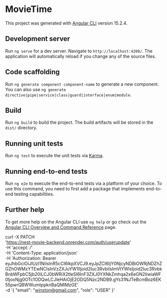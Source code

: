# MovieTime

This project was generated with [Angular CLI](https://github.com/angular/angular-cli) version 15.2.4.

## Development server

Run `ng serve` for a dev server. Navigate to `http://localhost:4200/`. The application will automatically reload if you change any of the source files.

## Code scaffolding

Run `ng generate component component-name` to generate a new component. You can also use `ng generate directive|pipe|service|class|guard|interface|enum|module`.

## Build

Run `ng build` to build the project. The build artifacts will be stored in the `dist/` directory.

## Running unit tests

Run `ng test` to execute the unit tests via [Karma](https://karma-runner.github.io).

## Running end-to-end tests

Run `ng e2e` to execute the end-to-end tests via a platform of your choice. To use this command, you need to first add a package that implements end-to-end testing capabilities.

## Further help

To get more help on the Angular CLI use `ng help` or go check out the [Angular CLI Overview and Command Reference](https://angular.io/cli) page.

curl -X PATCH \
  'https://nest-movie-backend.onrender.com/auth/userupdate' \
  -H 'accept: */*' \
  -H 'Content-Type: application/json' \
  -H 'Authorization: Bearer eyJhbGciOiJIUzI1NiIsInR5cCI6IkpXVCJ9.eyJpZCI6IjY0NjcyNDBiOWRjNDZhZGZhOWMzYTEwNCIsInVzZXJuYW1lIjoid2luc3RvbiIsImVtYWlsIjoid2luc3RvbkBnbWFpbC5jb20iLCJ0bWRiX2tleSI6InF3ZXJ0YXNkZmhqa2x6eGN2IiwiaWF0IjoxNjg0OTc1ODQwLCJleHAiOjE2ODQ5Nzc2NDB9.gYs31NJTeBcmBoz6EK55pwrQBWWumtppknBaQMlMzGE' \
  -d '{
    "email": "winston@gmail.com",
    "role": "USER"
  }'
